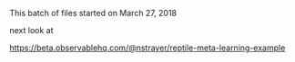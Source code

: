 This batch of files started on March 27, 2018


next look at

https://beta.observablehq.com/@nstrayer/reptile-meta-learning-example


